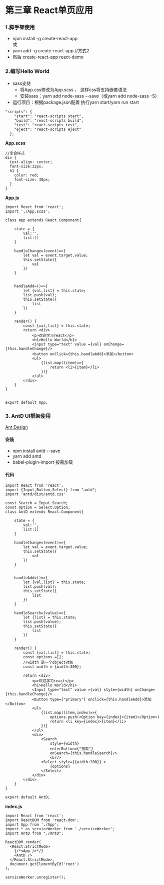 # 第三章 React单页应用
 
### 1.脚手架使用

-  npm install -g create-react-app     
或
- yarn add -g create-react-app //方式2
- 然后 create-react-app react-demo

### 2.编写Hello World
- sass支持
    - 将App.css修改为App.scss ， 这样css将支持嵌套语法
    - 安装sass：yarn add node-sass --save（或yarn add node-sass -S）
- 运行项目：根据package.json配置 执行yarn start/yarn run start
````
"scripts": {
    "start": "react-scripts start",
    "build": "react-scripts build",
    "test": "react-scripts test",
    "eject": "react-scripts eject"
  },
````

**App.scss**
````
//复合样式
div {
  text-align: center;
  font-size:32px;
  h1 {
    color: red;
    font-size: 30px;
  }
}
````
**App.js**
````
import React from 'react';
import './App.scss';

class App extends React.Component{

    state = {
        val:'',
        list:[]
    }

    handleChange=(event)=>{
        let val = event.target.value;
        this.setState({
            val
        })
    }


    handleAdd=()=>{
        let {val,list} = this.state;
        list.push(val);
        this.setState({
            list
        })
    }

    render() {
        const {val,list} = this.state;
        return <div>
            <p>欢迎学习react</p>
            <h1>Hello World</h1>
            <input type="text" value ={val} onChange={this.handleChange}/>
            <button onClick={this.handleAdd}>添加</button>
            <ul>
                {list.map((item)=>{
                    return <li>{item}</li>
                })}
            </ul>
        </div>
    }
}


export default App;

````

### 3. AntD UI框架使用 
[Ant Design](https://ant.design/docs/react/introduce-cn)

#### 安装    
- npm install antd --save
- yarn add antd
- babel-plugin-import 按需加载

#### 代码
````
import React from 'react';
import {Input,Button,Select} from "antd";
import 'antd/dist/antd.css'

const Search = Input.Search;
const Option = Select.Option;
class AntD extends React.Component{

    state = {
        val:'',
        list:[]
    }

    handleChange=(event)=>{
        let val = event.target.value;
        this.setState({
            val
        })
    }


    handleAdd=()=>{
        let {val,list} = this.state;
        list.push(val);
        this.setState({
            list
        })
    }

    handleSearch=(value)=>{
        let {list} = this.state;
        list.push(value);
        this.setState({
            list
        })
    }

    render() {
        const {val,list} = this.state;
        const options =[];
        //width 是一个object对象
        const width = {width:300};

        return <div>
            <p>欢迎学习react</p>
            <h1>Hello World</h1>
            <Input type="text" value ={val} style={width} onChange={this.handleChange}/>
            <Button type={"primary"} onClick={this.handleAdd}>添加</Button>
            <ul>
                {list.map((item,index)=>{
                    options.push(<Option key={index}>{item}</Option>)
                    return <li key={index}>{item}</li>
                })}
            </ul>
            <div>
                <Search
                    style={width}
                    enterButton={"搜索"}
                    onSearch={this.handleSearch}/>
                    <br/>
                <Select style={{width:200}} >
                    {options}
                </Select>
            </div>
        </div>
    }
}

export default AntD;

````
**index.js**
````
import React from 'react';
import ReactDOM from 'react-dom';
import App from './App';
import * as serviceWorker from './serviceWorker';
import AntD from "./AntD";

ReactDOM.render(
  <React.StrictMode>
    {/*<App />*/}
    <AntD />
  </React.StrictMode>,
  document.getElementById('root')
);

serviceWorker.unregister();
````
